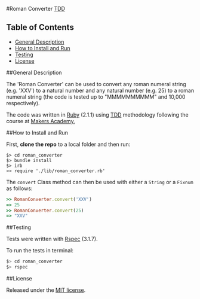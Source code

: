 #Roman Converter [TDD](http://en.wikipedia.org/wiki/Test-driven_development)

## Table of Contents

* [General Description](#general-description)
* [How to Install and Run](#how-to-install-and-run)
* [Testing](#testing)
* [License](#license)

##General Description

The 'Roman Converter' can be used to convert any roman numeral string 
(e.g. 'XXV') to a natural number and any natural number 
(e.g. 25) to a roman numeral string (the code is tested up to 
"MMMMMMMMMM" and 10,000 respectively).

The code was written in [Ruby](https://www.ruby-lang.org/en/) (2.1.1) 
using [TDD](http://en.wikipedia.org/wiki/Test-driven_development) methodology
following the course at [Makers Academy](http://www.makersacademy.com/), 


##How to Install and Run

First, __clone the repo__ to a local folder and then run:

```
$> cd roman_converter
$> bundle install
$> irb
>> require './lib/roman_converter.rb'
```

The `convert` Class method can then be used with either a `String` or a 
`Fixnum` as follows:

```ruby
>> RomanConverter.convert('XXV')
=> 25
>> RomanConverter.convert(25)
=> "XXV"
```


##Testing

Tests were written with [Rspec](http://rspec.info/) (3.1.7).

To run the tests in terminal: 

```bash
$> cd roman_converter
$> rspec
```

##License

<p>Released under the <a href="http://www.opensource.org/licenses/MIT">MIT license</a>.</p>

